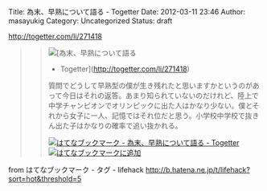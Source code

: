 Title: 為末、早熟について語る - Togetter
Date: 2012-03-11 23:46
Author: masayukig
Category: Uncategorized
Status: draft

<http://togetter.com/li/271418>  
  
  

> > ![](http://cdn-ak.favicon.st-hatena.com/?url=http%3A%2F%2Ftogetter.com%2F)[為末、早熟について語る
> > - Togetter](http://togetter.com/li/271418)
> >
> > 質問でどうして早熟型の僕が生き残れたと思いますかというのがあって今日はそれの返答。あまり知られていないのだけれど、陸上で中学チャンピオンでオリンピックに出た人はかなり少ない。僕とそれから女子に一人、記憶ではそれ位だと思う。小学校中学校で抜きん出た子はかなりの確率で追い抜かれる。
> >
> > [![はてなブックマーク - 為末、早熟について語る -
> > Togetter](http://b.hatena.ne.jp/entry/image/http://togetter.com/li/271418 "はてなブックマーク - 為末、早熟について語る - Togetter")](http://b.hatena.ne.jp/entry/http://togetter.com/li/271418)
> > [![はてなブックマークに追加](http://b.hatena.ne.jp/images/append.gif "はてなブックマークに追加")](http://b.hatena.ne.jp/append?http://togetter.com/li/271418)

  
  
from はてなブックマーク - タグ - lifehack
<http://b.hatena.ne.jp/t/lifehack?sort=hot&threshold=5>
